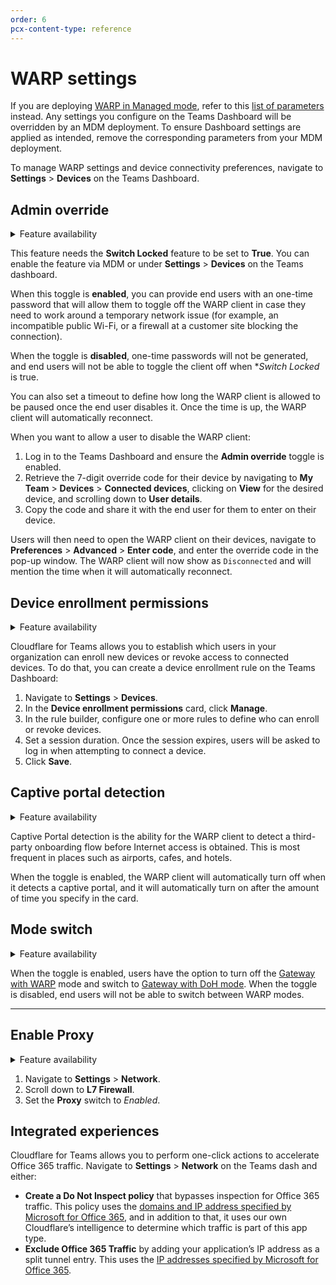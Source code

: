```yaml
---
order: 6
pcx-content-type: reference
---
```


# WARP settings

<Aside type="note">

If you are deploying [WARP in Managed mode](/connections/connect-devices/warp/deployment/mdm-deployment), refer to this [list of parameters](/connections/connect-devices/warp/deployment/mdm-deployment/parameters) instead. Any settings you configure on the Teams Dashboard will be overridden by an MDM deployment. To ensure Dashboard settings are applied as intended, remove the corresponding parameters from your MDM deployment.

</Aside>

To manage WARP settings and device connectivity preferences, navigate to **Settings** > **Devices** on the Teams Dashboard.

## Admin override

<details>
<summary>Feature availability</summary>
<div>

| Operating Systems     | [WARP mode required](/connections/connect-devices/warp#warp-client-modes) | [Teams plans](https://www.cloudflare.com/teams-pricing/) |
| --------------------- | ------------------------------------------------------------------------- | -------------------------------------------------------- |
| macOS, Windows, Linux | Any mode                                                                  | All plans                                                |

</div>
</details>

<Aside type='note'>
  
This feature needs the <b>Switch Locked</b> feature to be set to <b>True</b>. You can enable the feature via MDM or under <b>Settings</b> > <b>Devices</b> on the Teams dashboard.

</Aside>

When this toggle is **enabled**, you can provide end users with an one-time password that will allow them to toggle off the WARP client in case they need to work around a temporary network issue (for example, an incompatible public Wi-Fi, or a firewall at a customer site blocking the connection).

When the toggle is **disabled**, one-time passwords will not be generated, and end users will not be able to toggle the client off when \*_Switch Locked_ is true.

You can also set a timeout to define how long the WARP client is allowed to be paused once the end user disables it. Once the time is up, the WARP client will automatically reconnect.

When you want to allow a user to disable the WARP client:

1. Log in to the Teams Dashboard and ensure the **Admin override** toggle is enabled.
1. Retrieve the 7-digit override code for their device by navigating to **My Team** > **Devices** > **Connected devices**, clicking on **View** for the desired device, and scrolling down to **User details**.
1. Copy the code and share it with the end user for them to enter on their device.

Users will then need to open the WARP client on their devices, navigate to **Preferences** > **Advanced** > **Enter code**, and enter the override code in the pop-up window. The WARP client will now show as `Disconnected` and will mention the time when it will automatically reconnect.

## Device enrollment permissions

<details>
<summary>Feature availability</summary>
<div>

| Operating Systems | [WARP mode required](/connections/connect-devices/warp#warp-client-modes) | [Teams plans](https://www.cloudflare.com/teams-pricing/) |
| ----------------- | ------------------------------------------------------------------------- | -------------------------------------------------------- |
| All systems       | Any mode                                                                  | All plans                                                |

</div>
</details>

Cloudflare for Teams allows you to establish which users in your organization can enroll new devices or revoke access to connected devices. To do that, you can create a device enrollment rule on the Teams Dashboard:

1. Navigate to **Settings** > **Devices**.
1. In the **Device enrollment permissions** card, click **Manage**.
1. In the rule builder, configure one or more rules to define who can enroll or revoke devices.
1. Set a session duration. Once the session expires, users will be asked to log in when attempting to connect a device.
1. Click **Save**.

## Captive portal detection

<details>
<summary>Feature availability</summary>
<div>

| Operating Systems | [WARP mode required](/connections/connect-devices/warp#warp-client-modes) | [Teams plans](https://www.cloudflare.com/teams-pricing/) |
| ----------------- | ------------------------------------------------------------------------- | -------------------------------------------------------- |
| macOS, Windows    | WARP with Gateway                                                         | All plans                                                |

</div>
</details>

Captive Portal detection is the ability for the WARP client to detect a third-party onboarding flow before Internet access is obtained. This is most frequent in places such as airports, cafes, and hotels.

When the toggle is enabled, the WARP client will automatically turn off when it detects a captive portal, and it will automatically turn on after the amount of time you specify in the card.

## Mode switch

<details>
<summary>Feature availability</summary>
<div>

| Operating Systems     | [WARP mode required](/connections/connect-devices/warp#warp-client-modes) | [Teams plans](https://www.cloudflare.com/teams-pricing/) |
| --------------------- | ------------------------------------------------------------------------- | -------------------------------------------------------- |
| macOS, Windows, Linux | WARP with Gateway                                                         | All plans                                                |

</div>
</details>

When the toggle is enabled, users have the option to turn off the [Gateway with WARP](/connections/connect-devices/warp#gateway-with-warp-default) mode and switch to [Gateway with DoH mode](/connections/connect-devices/warp#gateway-with-doh). When the toggle is disabled, end users will not be able to switch between WARP modes.

---

## Enable Proxy

<details>
<summary>Feature availability</summary>
<div>

| Operating Systems     | [Teams plans](https://www.cloudflare.com/teams-pricing/) |
| --------------------- | -------------------------------------------------------- |
| macOS, Windows, Linux | All plans                                                |

</div>
</details>

1. Navigate to **Settings** > **Network**.
1. Scroll down to **L7 Firewall**.
1. Set the **Proxy** switch to _Enabled_.

## Integrated experiences

Cloudflare for Teams allows you to perform one-click actions to accelerate Office 365 traffic. Navigate to **Settings** > **Network** on the Teams dash and either:

- **Create a Do Not Inspect policy** that bypasses inspection for Office 365 traffic. This policy uses the [domains and IP address specified by Microsoft for Office 365](https://docs.microsoft.com/en-us/microsoft-365/enterprise/microsoft-365-ip-web-service), and in addition to that, it uses our own Cloudflare’s intelligence to determine which traffic is part of this app type.
- **Exclude Office 365 Traffic** by adding your application’s IP address as a split tunnel entry. This uses the [IP addresses specified by Microsoft for Office 365](https://docs.microsoft.com/en-us/microsoft-365/enterprise/microsoft-365-ip-web-service).
